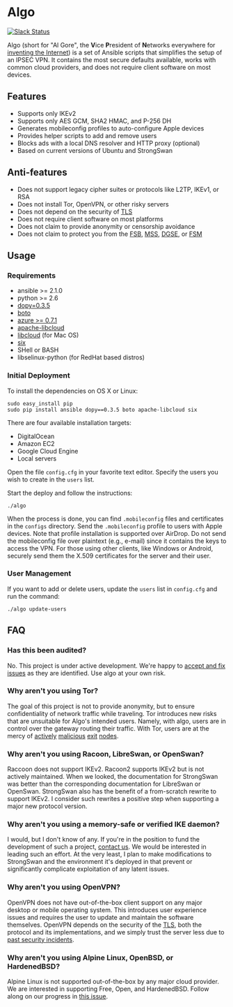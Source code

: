 # Algo

[![Slack Status](https://empireslacking.herokuapp.com/badge.svg)](https://empireslacking.herokuapp.com)

Algo (short for "Al Gore", the **V**ice **P**resident of **N**etworks everywhere for [inventing the Internet](https://www.youtube.com/watch?v=BnFJ8cHAlco)) is a set of Ansible scripts that simplifies the setup of an IPSEC VPN. It contains the most secure defaults available, works with common cloud providers, and does not require client software on most devices.

## Features

* Supports only IKEv2
* Supports only AES GCM, SHA2 HMAC, and P-256 DH
* Generates mobileconfig profiles to auto-configure Apple devices
* Provides helper scripts to add and remove users
* Blocks ads with a local DNS resolver and HTTP proxy (optional)
* Based on current versions of Ubuntu and StrongSwan

## Anti-features

* Does not support legacy cipher suites or protocols like L2TP, IKEv1, or RSA
* Does not install Tor, OpenVPN, or other risky servers
* Does not depend on the security of [TLS](https://tools.ietf.org/html/rfc7457)
* Does not require client software on most platforms
* Does not claim to provide anonymity or censorship avoidance
* Does not claim to protect you from the [FSB](https://en.wikipedia.org/wiki/Federal_Security_Service), [MSS](https://en.wikipedia.org/wiki/Ministry_of_State_Security_(China)), [DGSE](https://en.wikipedia.org/wiki/Directorate-General_for_External_Security), or [FSM](https://en.wikipedia.org/wiki/Flying_Spaghetti_Monster)

## Usage

### Requirements

* ansible >= 2.1.0
* python >= 2.6
* [dopy=0.3.5](https://github.com/Wiredcraft/dopy)
* [boto](https://github.com/boto/boto)
* [azure >= 0.7.1](https://github.com/Azure/azure-sdk-for-python)
* [apache-libcloud](https://github.com/apache/libcloud)
* [libcloud](https://curl.haxx.se/docs/caextract.html) (for Mac OS)
* [six](https://github.com/JioCloud/python-six) 
* SHell or BASH
* libselinux-python (for RedHat based distros)

### Initial Deployment

To install the dependencies on OS X or Linux:

```
sudo easy_install pip
sudo pip install ansible dopy==0.3.5 boto apache-libcloud six
```

There are four available installation targets:  
* DigitalOcean
* Amazon EC2
* Google Cloud Engine
* Local servers

Open the file `config.cfg` in your favorite text editor. Specify the users you wish to create in the `users` list.

Start the deploy and follow the instructions:

```
./algo
```

When the process is done, you can find `.mobileconfig` files and certificates in the `configs` directory. Send the `.mobileconfig` profile to users with Apple devices. Note that profile installation is supported over AirDrop. Do not send the mobileconfig file over plaintext (e.g., e-mail) since it contains the keys to access the VPN. For those using other clients, like Windows or Android, securely send them the X.509 certificates for the server and their user.

### User Management

If you want to add or delete users, update the `users` list in `config.cfg` and run the command: 

```
./algo update-users
```


## FAQ

### Has this been audited?

No. This project is under active development. We're happy to [accept and fix issues](https://github.com/trailofbits/algo/issues) as they are identified. Use algo at your own risk.

### Why aren't you using Tor?

The goal of this project is not to provide anonymity, but to ensure confidentiality of network traffic while traveling. Tor introduces new risks that are unsuitable for Algo's intended users. Namely, with algo, users are in control over the gateway routing their traffic. With Tor, users are at the mercy of [actively](https://www.securityweek2016.tu-darmstadt.de/fileadmin/user_upload/Group_securityweek2016/pets2016/10_honions-sanatinia.pdf) [malicious](https://chloe.re/2015/06/20/a-month-with-badonions/) [exit](https://community.fireeye.com/people/archit.mehta/blog/2014/11/18/onionduke-apt-malware-distributed-via-malicious-tor-exit-node) [nodes](https://www.wired.com/2010/06/wikileaks-documents/).

### Why aren't you using Racoon, LibreSwan, or OpenSwan?

Raccoon does not support IKEv2. Racoon2 supports IKEv2 but is not actively maintained. When we looked, the documentation for StrongSwan was better than the corresponding documentation for LibreSwan or OpenSwan. StrongSwan also has the benefit of a from-scratch rewrite to support IKEv2. I consider such rewrites a positive step when supporting a major new protocol version.

### Why aren't you using a memory-safe or verified IKE daemon?

I would, but I don't know of any. If you're in the position to fund the development of such a project, [contact us](mailto:info@trailofbits.com). We would be interested in leading such an effort. At the very least, I plan to make modifications to StrongSwan and the environment it's deployed in that prevent or significantly complicate exploitation of any latent issues.

### Why aren't you using OpenVPN?

OpenVPN does not have out-of-the-box client support on any major desktop or mobile operating system. This introduces user experience issues and requires the user to update and maintain the software themselves. OpenVPN depends on the security of the [TLS](https://tools.ietf.org/html/rfc7457), both the protocol and its implementations, and we simply trust the server less due to [past security incidents](https://www.exploit-db.com/exploits/34879/).

### Why aren't you using Alpine Linux, OpenBSD, or HardenedBSD?

Alpine Linux is not supported out-of-the-box by any major cloud provider. We are interested in supporting Free, Open, and HardenedBSD. Follow along on our progress in [this issue](https://github.com/trailofbits/algo/issues/35).
